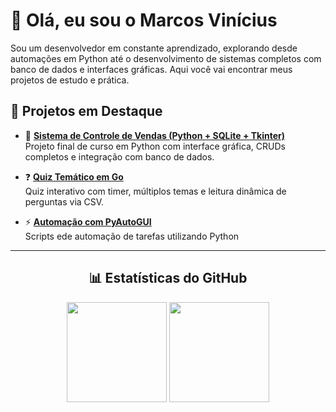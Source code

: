 # 👋 Olá, eu sou o Marcos Vinícius  
Sou um desenvolvedor em constante aprendizado, explorando desde automações em Python até o desenvolvimento de sistemas completos com banco de dados e interfaces gráficas. Aqui você vai encontrar meus projetos de estudo e prática.


## 🚀 Projetos em Destaque  

- 🛒 **[Sistema de Controle de Vendas (Python + SQLite + Tkinter)](https://github.com/marcosviniciusribeiiro/sistema-controle-vendas)**  
  Projeto final de curso em Python com interface gráfica, CRUDs completos e integração com banco de dados.

- ❓ **[Quiz Temático em Go](https://github.com/marcosviniciusribeiiro/quiz-go)**  
  Quiz interativo com timer, múltiplos temas e leitura dinâmica de perguntas via CSV.

- ⚡ **[Automação com PyAutoGUI](https://github.com/marcosviniciusribeiiro/python-automacao)**  
  Scripts ede automação de tarefas utilizando Python

---

<h2 align="center">📊 Estatísticas do GitHub</h2>

<div align="center">
  <img height="160em" src="https://github-readme-stats.vercel.app/api?username=marcosviniciusribeiiro&show_icons=true&theme=dracula"/>
  <img height="160em" src="https://github-readme-stats.vercel.app/api/top-langs/?username=marcosviniciusribeiiro&layout=compact&theme=dracula"/>
</div>  

